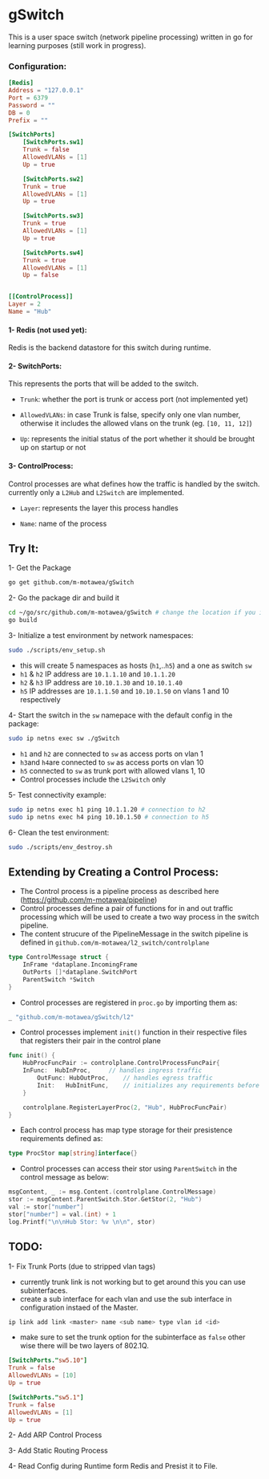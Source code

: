 # gSwitch

This is a user space switch (network pipeline processing) written in go for learning purposes (still work in progress).


### Configuration:
```toml
[Redis]
Address = "127.0.0.1"
Port = 6379
Password = ""
DB = 0
Prefix = ""

[SwitchPorts]
    [SwitchPorts.sw1]
    Trunk = false
    AllowedVLANs = [1]
    Up = true

    [SwitchPorts.sw2]
    Trunk = true
    AllowedVLANs = [1]
    Up = true

    [SwitchPorts.sw3]
    Trunk = true
    AllowedVLANs = [1]
    Up = true

    [SwitchPorts.sw4]
    Trunk = true
    AllowedVLANs = [1]
    Up = false


[[ControlProcess]]
Layer = 2
Name = "Hub"
```


#### 1- Redis (not used yet):
Redis is the backend datastore for this switch during runtime.


#### 2- SwitchPorts:
This represents the ports that will be added to the switch.

- `Trunk`: whether the port is trunk or access port (not implemented yet)

- `AllowedVLANs`: in case Trunk is false, specify only one vlan number, otherwise it includes the allowed vlans on the trunk (eg. `[10, 11, 12]`)

- `Up`: represents the initial status of the port whether it should be brought up on startup or not


#### 3- ControlProcess:
Control processes are what defines how the traffic is handled by the switch. currently only a `L2Hub` and `L2Switch` are implemented.

- `Layer`: represents the layer this process handles

- `Name`: name of the process


## Try It:
1- Get the Package
```bash
go get github.com/m-motawea/gSwitch
```

2- Go the package dir and build it
```bash
cd ~/go/src/github.com/m-motawea/gSwitch # change the location if you installed go in a custom location
go build
```

3- Initialize a test environment by network namespaces:
```bash
sudo ./scripts/env_setup.sh
```
* this will create 5 namespaces as hosts (`h1`,..`h5`) and a one as switch `sw`
* `h1` & `h2` IP address are `10.1.1.10` and `10.1.1.20`
* `h2` & `h3` IP address are `10.10.1.30` and `10.10.1.40`
* `h5` IP addresses are `10.1.1.50` and `10.10.1.50` on vlans 1 and 10 respectively

4- Start the switch in the `sw` namepace with the default config in the package:
```bash
sudo ip netns exec sw ./gSwitch
```
* `h1` and `h2` are connected to `sw` as access ports on vlan 1
* `h3`and `h4`are connected to `sw` as access ports on vlan 10
* `h5` connected to `sw` as trunk port with allowed vlans 1, 10
* Control processes include the `L2Switch` only

5- Test connectivity example:
```bash
sudo ip netns exec h1 ping 10.1.1.20 # connection to h2
sudo ip netns exec h4 ping 10.10.1.50 # connection to h5
```

6- Clean the test environment:
```bash
sudo ./scripts/env_destroy.sh
```


## Extending by Creating a Control Process:
- The Control process is a pipeline process as described here (https://github.com/m-motawea/pipeline)
- Control processes define a pair of functions for in and out traffic processing which will be used to create a two way process in the switch pipeline.
- The content strucure of the PipelineMessage in the switch pipeline is defined in `github.com/m-motawea/l2_switch/controlplane`

```go
type ControlMessage struct {
	InFrame *dataplane.IncomingFrame
	OutPorts []*dataplane.SwitchPort
	ParentSwitch *Switch
}
```

- Control processes are registered in `proc.go` by importing them as:
```go
_ "github.com/m-motawea/gSwitch/l2"
```

- Control processes implement ```init()``` function in their respective files that registers their pair in the control plane
```go
func init() {
	HubProcFuncPair := controlplane.ControlProcessFuncPair{
	InFunc:  HubInProc,     // handles ingress traffic 
        OutFunc: HubOutProc,    // handles egress traffic
        Init:   HubInitFunc,    // initializes any requirements before the pipeline is started that takes (*controlplane.Switch) as parameter. can be nil 
	}

	controlplane.RegisterLayerProc(2, "Hub", HubProcFuncPair)
}
```

- Each control process has map type storage for their presistence requirements defined as:
```go
type ProcStor map[string]interface{}
```

- Control processes can access their stor using ```ParentSwitch``` in the control message as below:
```go
msgContent, _ := msg.Content.(controlplane.ControlMessage)
stor := msgContent.ParentSwitch.Stor.GetStor(2, "Hub")
val := stor["number"]
stor["number"] = val.(int) + 1
log.Printf("\n\nHub Stor: %v \n\n", stor)
```

## TODO:
1- Fix Trunk Ports (due to stripped vlan tags)
* currently trunk link is not working but to get around this you can use subinterfaces.
* create a sub interface for each vlan and use the sub interface in configuration instaed of the Master.
```bash
ip link add link <master> name <sub name> type vlan id <id>
```
* make sure to set the trunk option for the subinterface as `false` other wise there will be two layers of 802.1Q.
```toml
[SwitchPorts."sw5.10"]
Trunk = false
AllowedVLANs = [10]
Up = true

[SwitchPorts."sw5.1"]
Trunk = false
AllowedVLANs = [1]
Up = true
```

2- Add ARP Control Process

3- Add Static Routing Process

4- Read Config during Runtime form Redis and Presist it to File.
